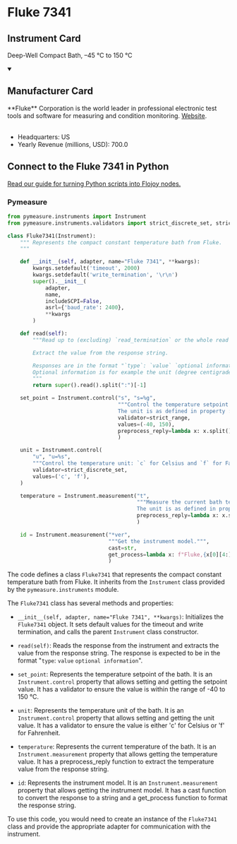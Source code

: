 
# Fluke 7341

## Instrument Card

Deep-Well Compact Bath, –45 °C to 150 °C

<details open>
<summary><h2>Manufacturer Card</h2></summary>
**Fluke** Corporation is the world leader in professional electronic test tools and software for measuring and condition monitoring. <a href=https://us.flukecal.com/>Website</a>.
<br><br>
<ul>
  <li>Headquarters: US</li>
  <li>Yearly Revenue (millions, USD): 700.0</li>
</ul>
</details>

## Connect to the Fluke 7341 in Python

[Read our guide for turning Python scripts into Flojoy nodes.](https://docs.flojoy.ai/custom-nodes/creating-custom-node/)


### Pymeasure

```python
from pymeasure.instruments import Instrument
from pymeasure.instruments.validators import strict_discrete_set, strict_range

class Fluke7341(Instrument):
    """ Represents the compact constant temperature bath from Fluke.
    """

    def __init__(self, adapter, name="Fluke 7341", **kwargs):
        kwargs.setdefault('timeout', 2000)
        kwargs.setdefault('write_termination', '\r\n')
        super().__init__(
            adapter,
            name,
            includeSCPI=False,
            asrl={'baud_rate': 2400},
            **kwargs
        )

    def read(self):
        """Read up to (excluding) `read_termination` or the whole read buffer.

        Extract the value from the response string.

        Responses are in the format "`type`: `value` `optional information`".
        Optional information is for example the unit (degree centigrade or Fahrenheit).
        """
        return super().read().split(":")[-1]

    set_point = Instrument.control("s", "s=%g",
                                   """Control the temperature setpoint (float from -40 to 150 °C)
                                   The unit is as defined in property :attr:`~.unit`.""",
                                   validator=strict_range,
                                   values=(-40, 150),
                                   preprocess_reply=lambda x: x.split()[0],
                                   )

    unit = Instrument.control(
        "u", "u=%s",
        """Control the temperature unit: `c` for Celsius and `f` for Fahrenheit`.""",
        validator=strict_discrete_set,
        values=('c', 'f'),
    )

    temperature = Instrument.measurement("t",
                                         """Measure the current bath temperature.
                                         The unit is as defined in property :attr:`unit`.""",
                                         preprocess_reply=lambda x: x.split()[0],
                                         )

    id = Instrument.measurement("*ver",
                                """Get the instrument model.""",
                                cast=str,
                                get_process=lambda x: f"Fluke,{x[0][4:]},NA,{x[1]}",
                                )
```

The code defines a class `Fluke7341` that represents the compact constant temperature bath from Fluke. It inherits from the `Instrument` class provided by the `pymeasure.instruments` module.

The `Fluke7341` class has several methods and properties:

- `__init__(self, adapter, name="Fluke 7341", **kwargs)`: Initializes the `Fluke7341` object. It sets default values for the timeout and write termination, and calls the parent `Instrument` class constructor.

- `read(self)`: Reads the response from the instrument and extracts the value from the response string. The response is expected to be in the format "`type`: `value` `optional information`".

- `set_point`: Represents the temperature setpoint of the bath. It is an `Instrument.control` property that allows setting and getting the setpoint value. It has a validator to ensure the value is within the range of -40 to 150 °C.

- `unit`: Represents the temperature unit of the bath. It is an `Instrument.control` property that allows setting and getting the unit value. It has a validator to ensure the value is either 'c' for Celsius or 'f' for Fahrenheit.

- `temperature`: Represents the current temperature of the bath. It is an `Instrument.measurement` property that allows getting the temperature value. It has a preprocess_reply function to extract the temperature value from the response string.

- `id`: Represents the instrument model. It is an `Instrument.measurement` property that allows getting the instrument model. It has a cast function to convert the response to a string and a get_process function to format the response string.

To use this code, you would need to create an instance of the `Fluke7341` class and provide the appropriate adapter for communication with the instrument.

